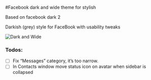 #Facebook dark and wide theme for stylish

Based on facebook dark 2

Darkish (grey) style for FaceBook with usability tweaks

![Dark and Wide](https://scontent-hkg3-1.xx.fbcdn.net/hphotos-xft1/v/t1.0-9/11665559_10205903082630609_3544798196414046565_n.jpg?oh=39da0392b13b6ab9b2c46bcbae83175b&oe=56239967)

### Todos:
- [ ] Fix “Messages” category, it’s too narrow.
- [ ] In Contacts window move status icon on avatar when sidebar is collapsed
